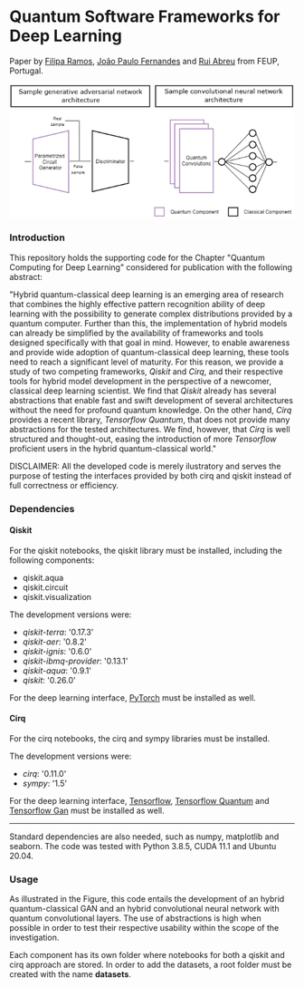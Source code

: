 # Quantum Software Frameworks for Deep Learning

Paper by <a href="https://scholar.google.com/citations?user=lyhWwOIAAAAJ&hl=pt-PT" target="_blank">Filipa Ramos</a>, <a href="https://scholar.google.com/citations?hl=pt-PT&user=fYCE5-sAAAAJ" target="_blank">João Paulo Fernandes</a> and <a href="https://scholar.google.com/citations?hl=pt-PT&user=x25BFgEAAAAJ" target="_blank">Rui Abreu</a> from FEUP, Portugal.

![Target Architectures](https://github.com/FilipaRamos/QuantumComputingDeepLearning/blob/main/resources/QC-archs.png)

### Introduction

This repository holds the supporting code for the Chapter "Quantum Computing for Deep Learning" considered for publication with the following abstract:

"Hybrid quantum-classical deep learning is an emerging area of research that combines the highly effective pattern recognition ability of deep learning with the possibility to generate complex distributions provided by a quantum computer. Further than this, the implementation of hybrid models can already be simplified by the availability of frameworks and tools designed specifically with that goal in mind. However, to enable awareness and provide wide adoption of quantum-classical deep learning, these tools need to reach a significant level of maturity. For this reason, we provide a study of two competing frameworks, _Qiskit_ and _Cirq_, and their respective tools for hybrid model development in the perspective of a newcomer, classical deep learning scientist. We find that _Qiskit_ already has several abstractions that enable fast and swift development of several architectures without the need for profound quantum knowledge. On the other hand, _Cirq_ provides a recent library, _Tensorflow Quantum_, that does not provide many abstractions for the tested architectures. We find, however, that _Cirq_ is well structured and thought-out, easing the introduction of more _Tensorflow_ proficient users in the hybrid quantum-classical world."

DISCLAIMER: All the developed code is merely ilustratory and serves the purpose of testing the interfaces provided by both cirq and qiskit instead of full correctness or efficiency.

### Dependencies

#### Qiskit

For the qiskit notebooks, the qiskit library must be installed, including the following components:

+ qiskit.aqua
+ qiskit.circuit
+ qiskit.visualization

The development versions were:

+ *qiskit-terra*: '0.17.3'
+ *qiskit-aer*: '0.8.2'
+ *qiskit-ignis*: '0.6.0'
+ *qiskit-ibmq-provider*: '0.13.1'
+ *qiskit-aqua*: '0.9.1'
+ *qiskit*: '0.26.0'

For the deep learning interface, [PyTorch](https://pytorch.org/) must be installed as well.

#### Cirq

For the cirq notebooks, the cirq and sympy libraries must be installed.

The development versions were:

+ *cirq*: '0.11.0'
+ *sympy*: '1.5' 

For the deep learning interface, [Tensorflow](https://www.tensorflow.org/), [Tensorflow Quantum](https://www.tensorflow.org/quantum) and [Tensorflow Gan](https://github.com/tensorflow/gan) must be installed as well.

--------------------------------------------------------------------

Standard dependencies are also needed, such as numpy, matplotlib and seaborn. The code was tested with Python 3.8.5, CUDA 11.1 and Ubuntu 20.04.

### Usage

As illustrated in the Figure, this code entails the development of an hybrid quantum-classical GAN and an hybrid convolutional neural network with quantum convolutional layers. The use of abstractions is high when possible in order to test their respective usability within the scope of the investigation.

Each component has its own folder where notebooks for both a qiskit and cirq approach are stored. In order to add the datasets, a root folder must be created with the name **datasets**.
